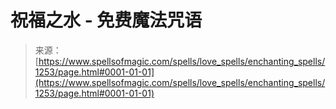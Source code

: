 <!--yml

分类: 未分类

日期: 2024-06-12 18:34:13

-->

# 祝福之水 - 免费魔法咒语

> 来源：[https://www.spellsofmagic.com/spells/love_spells/enchanting_spells/1253/page.html#0001-01-01](https://www.spellsofmagic.com/spells/love_spells/enchanting_spells/1253/page.html#0001-01-01)

